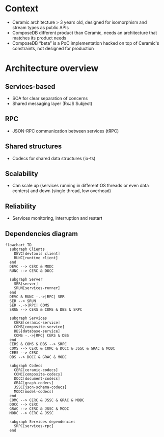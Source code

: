 # Context

- Ceramic architecture > 3 years old, designed for isomorphism and stream types
  as public APIs
- ComposeDB different product than Ceramic, needs an architecture that matches
  its product needs
- ComposeDB “beta” is a PoC implementation hacked on top of Ceramic's
  constraints, not designed for production

# Architecture overview

## Services-based

- SOA for clear separation of concerns
- Shared messaging layer (RxJS Subject)

## RPC

- JSON-RPC communication between services (tRPC)

## Shared structures

- Codecs for shared data structures (io-ts)

## Scalability

- Can scale up (services running in different OS threads or even data centers)
  and down (single thread, low overhead)

## Reliability

- Services monitoring, interruption and restart

## Dependencies diagram

```mermaid
flowchart TD
  subgraph Clients
    DEVC[devtools client]
    RUNC[runtime client]
  end
  DEVC --> CERC & MODC
  RUNC --> CERC & DOCC

  subgraph Server
    SER[server]
    SRUN[services-runner]
  end
  DEVC & RUNC -.->|RPC| SER
  SER --> SRUN
  SER -.->|RPC| COMS
  SRUN --> CERS & COMS & DBS & SRPC

  subgraph Services
    CERS[ceramic-service]
    COMS[composite-service]
    DBS[database-service]
    COMS -.->|RPC| CERS & DBS
  end
  CERS & COMS & DBS --> SRPC
  COMS --> CERC & COMC & DOCC & JSSC & GRAC & MODC
  CERS --> CERC
  DBS --> DOCC & GRAC & MODC

  subgraph Codecs
    CERC[ceramic-codecs]
    COMC[composite-codecs]
    DOCC[document-codecs]
    GRAC[graph-codecs]
    JSSC[json-schema-codecs]
    MODC[model-codecs]
  end
  COMC --> CERC & JSSC & GRAC & MODC
  DOCC --> CERC
  GRAC --> CERC & JSSC & MODC
  MODC --> CERC & JSSC

  subgraph Services dependencies
    SRPC[services-rpc]
  end
```
